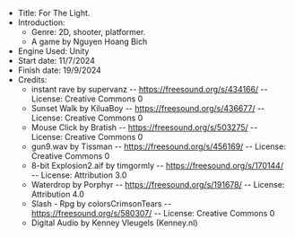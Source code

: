 - Title: For The Light.
- Introduction:
  - Genre: 2D, shooter, platformer.
  - A game by Nguyen Hoang Bich
- Engine Used: Unity
- Start date: 11/7/2024
- Finish date: 19/9/2024
- Credits:
  - instant rave by supervanz -- https://freesound.org/s/434166/ -- License: Creative Commons 0
  - Sunset Walk by KiluaBoy -- https://freesound.org/s/436677/ -- License: Creative Commons 0
  - Mouse Click by Bratish -- https://freesound.org/s/503275/ -- License: Creative Commons 0
  - gun9.wav by Tissman -- https://freesound.org/s/456169/ -- License: Creative Commons 0
  - 8-bit Explosion2.aif by timgormly -- https://freesound.org/s/170144/ -- License: Attribution 3.0
  - Waterdrop by Porphyr -- https://freesound.org/s/191678/ -- License: Attribution 4.0
  - Slash - Rpg by colorsCrimsonTears -- https://freesound.org/s/580307/ -- License: Creative Commons 0
  - Digital Audio by  Kenney Vleugels (Kenney.nl)

